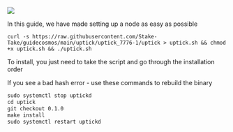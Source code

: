 ![](https://i.yapx.ru/RTuEU.jpg)


In this guide, we have made setting up a node as easy as possible

    curl -s https://raw.githubusercontent.com/Stake-Take/guidecosmos/main/uptick/uptick_7776-1/uptick > uptick.sh && chmod +x uptick.sh && ./uptick.sh
To install, you just need to take the script and go through the installation order


If you see a bad hash error - use these commands to rebuild the binary

```html
sudo systemctl stop uptickd
cd uptick
git checkout 0.1.0
make install
sudo systemctl restart uptickd
```
